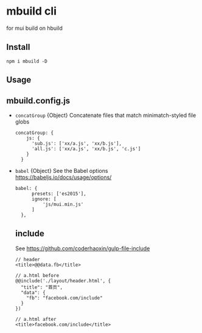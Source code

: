 # mbuild cli

for mui build on hbuild

## Install

```
npm i mbuild -D
```

## Usage

## mbuild.config.js

* `concatGroup` {Object} Concatenate files that match minimatch-styled file globs
  ```
  concatGroup: {
      js: {
        'sub.js': ['xx/a.js', 'xx/b.js'],
        'all.js': ['xx/a.js', 'xx/b.js', 'c.js']
      }
    }
  ```
* `babel` {Object} See the Babel options https://babeljs.io/docs/usage/options/
  ```
  babel: {
        presets: ['es2015'],
        ignore: [
            'js/mui.min.js'
        ]
    },
  ```

  ## include
  See https://github.com/coderhaoxin/gulp-file-include
  ```
  // header
  <title>@@data.fb</title>

  // a.html before
  @@include('./layout/header.html', {
    "title": "首页",
    "data": {
      "fb": "facebook.com/include"
    }
  })

  // a.html after
  <title>facebook.com/include</title>
  ```
  
